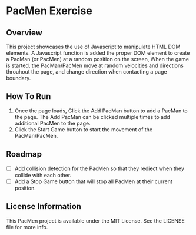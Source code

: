 # PacMen Exercise

## Overview

This project showcases the use of Javascript to manipulate HTML DOM elements.   A Javascript function is added the proper DOM element to create a PacMan (or PacMen) at a random position on the screen, When the game is started, the PacMan/PacMen move at random velocities and directions throuhout the page, and change direction when contacting a page boundary.

## How To Run

1.  Once the page loads, Click the Add PacMan button to add a PacMan to the page.  The Add PacMan can be clicked multiple times to add additional PacMen to the page.
2.  Click the Start Game button to start the movement of the PacMan/PacMen.

## Roadmap

- [ ] Add collision detection for the PacMen so that they rediect when they collide with each other.
- [ ] Add a Stop Game button that will stop all PacMen at their current position.

## License Information

This PacMen project is available under the MIT License.  See the LICENSE file for more info.
